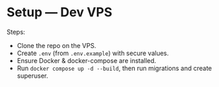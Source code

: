 # Setup — Dev VPS

Steps:
- Clone the repo on the VPS.
- Create `.env` (from `.env.example`) with secure values.
- Ensure Docker & docker-compose are installed.
- Run `docker compose up -d --build`, then run migrations and create superuser.
